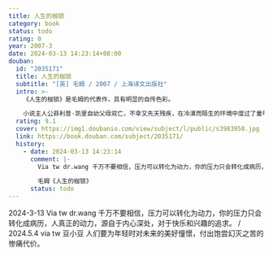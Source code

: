 ```yaml
---
title: 人生的枷锁
category: book
status: todo
rating: 0
year: 2007-3
date: 2024-03-13 14:23:14+08:00
douban:
  id: "2035171"
  title: 人生的枷锁
  subtitle: "[英] 毛姆 / 2007 / 上海译文出版社"
  intro: >-
    《人生的枷锁》是毛姆的代表作，具有明显的自传色彩。

    小说主人公菲利普·凯里自幼父母双亡，不幸又先天残疾，在冷漠而陌生的环境中度过了童年，性格因此孤僻而敏感。在寄宿学校度过的岁月让他饱受了不合理的学校制度的摧残，而当他走入社会后，又在爱情上经历了伤痛。在坎坷的人生道路上，他每跨一步，都要付出艰辛的挣扎，但思想和个性都独立不羁的凯里，一直努力挣脱宗教和小市民意识这两条禁锢自己精神的桎梏，力图在混沌纷扰的生活漩流中，寻求人生的真谛。
  rating: 9.1
  cover: https://img1.doubanio.com/view/subject/l/public/s3983958.jpg
  link: https://book.douban.com/subject/2035171/
  history:
    - date: 2024-03-13 14:23:14
      comment: |-
        Via tw dr.wang 千万不要相信，压力可以转化为动力，你的压力只会转化成病历，人真正的动力，源自于内心深处，对于快乐和兴趣的追求。

        毛姆《人生的枷锁》
      status: todo
---
```


2024-3-13 Via tw dr.wang 千万不要相信，压力可以转化为动力，你的压力只会转化成病历，人真正的动力，源自于内心深处，对于快乐和兴趣的追求。 / 2024.5.4 via tw 豆小豆 人们要为年轻时对未来的美好憧憬，付出饱尝幻灭之苦的惨痛代价。
